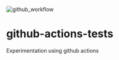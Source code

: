 ![github_workflow](https://github.com/SSBMTonberry/github-actions-tests/actions/workflows/cmake.yml/badge.svg)

# github-actions-tests
Experimentation using github actions
